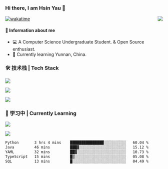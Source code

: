 ### Hi there, I am Hsin Yau 👋 
[![wakatime](https://wakatime.com/badge/user/893c8e97-1b52-4df0-9ce6-6d44e435d752.svg)](https://wakatime.com/@893c8e97-1b52-4df0-9ce6-6d44e435d752)
<img src="https://github-readme-stats.mrdulin.vercel.app/api?username=Hsinyau&count_private=true&show_icons=true&hide_border=true&icon_color=586069&title_color=0366d6" align="right">

#### 🎯 Information about me
- 💻 A Computer Science Undergraduate Student. & Open Source enthusiast.
- 🌱 Currently learning Yunnan, China.

### 🛠 技术栈 | Tech Stack
![](https://skillicons.dev/icons?i=html,css,js,ts,sass,jquery,bootstrap,vue&theme=light) 

![](https://skillicons.dev/icons?i=vite,nuxtjs,webpack,tailwindcss,windicss,nodejs,express,markdown&theme=light)

![](https://skillicons.dev/icons?i=mysql,mongodb,git,pug,vscode,idea,ps,figma&theme=light)

### 📖 学习中 | Currently Learning

![](https://skillicons.dev/icons?i=react,nextjs,svelte,nestjs,nginx,docker,rollupjs&theme=light)

<img src="https://github-readme-stats.vercel.app/api/top-langs?username=Hsinyau&show_icons=true&locale=en&layout=compact&hide=html&langs_count=10" />

<!--START_SECTION:waka-->

```txt
Python       3 hrs 4 mins    ███████████████░░░░░░░░░░   60.04 %
Java         46 mins         ███▓░░░░░░░░░░░░░░░░░░░░░   15.12 %
YAML         32 mins         ██▓░░░░░░░░░░░░░░░░░░░░░░   10.73 %
TypeScript   15 mins         █▒░░░░░░░░░░░░░░░░░░░░░░░   05.08 %
SQL          13 mins         █░░░░░░░░░░░░░░░░░░░░░░░░   04.49 %
```

<!--END_SECTION:waka-->
